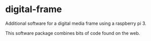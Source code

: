 # digital-frame
Additional software for a digital media frame using a raspberry pi 3.

This software package combines bits of code found on the web.
